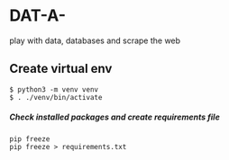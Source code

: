 # DAT-A-
play with data, databases and scrape the web


## Create virtual env 

```
$ python3 -m venv venv
$ . ./venv/bin/activate
```

##### Check installed packages and create requirements file 

```
pip freeze 
pip freeze > requirements.txt
```


